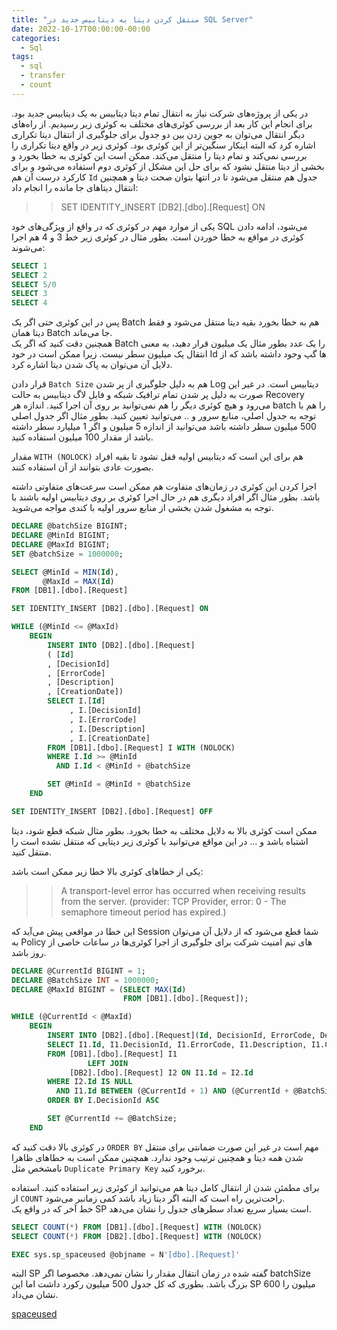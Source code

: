 ```yaml
---
title: "منتقل کردن دیتا به دیتابیس جدید در SQL Server"
date: 2022-10-17T00:00:00-00:00
categories:
  - Sql
tags:
  - sql
  - transfer
  - count
---
```


در یکی از پروژه‌های شرکت نیاز به انتقال تمام دیتا دیتابیس به یک دیتابیس جدید بود. برای انجام این کار بعد از بررسی کوئری‌های مختلف به کوئری زیر رسیدیم. از راه‌های دیگر انتقال می‌توان به جوین زدن بین دو جدول برای جلوگیری از انتقال دیتا تکراری اشاره کرد که البته اینکار سنگین‌تر از این کوئری بود. کوئری زیر در واقع دیتا تکراری را بررسی نمی‌کند و تمام دیتا را منتقل می‌کند. ممکن است این کوئری به خطا بخورد و بخشی از دیتا منتقل نشود که برای حل این مشکل از کوئری دوم استفاده می‌شود و برای کارکرد درست آن هم `Id` جدول هم منتقل می‌شود تا در انتها بتوان صحت دیتا و همچنین انتقال دیتاهای جا مانده را انجام داد:  

>> SET IDENTITY_INSERT [DB2].[dbo].[Request] ON

یکی از موارد مهم در کوئری که در واقع از ویژگی‌های خود SQL می‌شود، ادامه دادن کوئری در مواقع به خطا خوردن است. بطور مثال در کوئری زیر خط 3 و 4 هم اجرا می‌شوند:  

```sql
SELECT 1
SELECT 2
SELECT 5/0
SELECT 3
SELECT 4
```

پس در این کوئری حتی اگر یک Batch هم به خطا بخورد بقیه دیتا منتقل می‌شود و فقط دیتا همان Batch جا می‌ماند.  
همچنین دقت کنید که اگر یک Batch را یک عدد بطور مثال یک میلیون قرار دهید، به معنی انتقال یک میلیون سطر نیست. زیرا ممکن است در خود Id ها گپ وجود داشته باشد که از دلایل آن می‌توان به پاک شدن دیتا اشاره کرد.  

قرار دادن `Batch Size` هم به دلیل جلوگیری از پر شدن Log دیتابیس است. در غیر این صورت به دلیل پر شدن تمام ترافیک شبکه و فایل لاگ دیتابیس به حالت Recovery می‌رود و هیچ کوئری دیگر را هم نمی‌توانید بر روی آن اجرا کنید. اندازه هر batch را هم با توجه به جدول اصلی، منابع سرور و .. می‌توانید تعیین کنید. بطور مثال اگر جدول اصلی 500 میلیون سطر داشته باشد می‌توانید از اندازه 5 میلیون و اگر 1 میلیارد سطر داشته باشد از مقدار 100 میلیون استفاده کنید.  

مقدار `WITH (NOLOCK)` هم برای این است که دیتابیس اولیه قفل نشود تا بقیه افراد بصورت عادی بتوانند از آن استفاده کنند.  

اجرا کردن این کوئری در زمان‌های متفاوت هم ممکن است سرعت‌های متفاوتی داشته باشد. بطور مثال اگر افراد دیگری هم در حال اجرا کوئری بر روی دیتابیس اولیه باشند با توجه به مشغول شدن بخشی از منابع سرور اولیه با کندی مواجه می‌شوید.  

```sql
DECLARE @batchSize BIGINT;
DECLARE @MinId BIGINT;
DECLARE @MaxId BIGINT;
SET @batchSize = 1000000;

SELECT @MinId = MIN(Id),
       @MaxId = MAX(Id)
FROM [DB1].[dbo].[Request]

SET IDENTITY_INSERT [DB2].[dbo].[Request] ON

WHILE (@MinId <= @MaxId)
    BEGIN
        INSERT INTO [DB2].[dbo].[Request]
        ( [Id]
        , [DecisionId]
        , [ErrorCode]
        , [Description]
        , [CreationDate])
        SELECT I.[Id]
             , I.[DecisionId]
             , I.[ErrorCode]
             , I.[Description]
             , I.[CreationDate]
        FROM [DB1].[dbo].[Request] I WITH (NOLOCK)
        WHERE I.Id >= @MinId
          AND I.Id < @MinId + @batchSize

        SET @MinId = @MinId + @batchSize
    END

SET IDENTITY_INSERT [DB2].[dbo].[Request] OFF
```

ممکن است کوئری بالا به دلایل مختلف به خطا بخورد. بطور مثال شبکه قطع شود، دیتا اشتباه باشد و ...
در این مواقع می‌توانید با کوئری زیر دیتایی که منتقل نشده است را منتقل کنید.  

یکی از خطاهای کوئری بالا خطا زیر ممکن است باشد:  

>> A transport-level error has occurred when receiving results from the server. (provider: TCP Provider, error: 0 - The semaphore timeout period has expired.)

این خطا در مواقعی پیش می‌آید که Session شما قطع می‌شود که از دلایل آن می‌توان به Policy های تیم امنیت شرکت برای جلوگیری از اجرا کوئری‌ها در ساعات خاصی از روز باشد.  

```sql
DECLARE @CurrentId BIGINT = 1;
DECLARE @BatchSize INT = 1000000;
DECLARE @MaxId BIGINT = (SELECT MAX(Id)
                         FROM [DB1].[dbo].[Request]);

WHILE (@CurrentId < @MaxId)
    BEGIN
        INSERT INTO [DB2].[dbo].[Request](Id, DecisionId, ErrorCode, Description, CreationDate)
        SELECT I1.Id, I1.DecisionId, I1.ErrorCode, I1.Description, I1.CreationDate
        FROM [DB1].[dbo].[Request] I1
                 LEFT JOIN
             [DB2].[dbo].[Request] I2 ON I1.Id = I2.Id
        WHERE I2.Id IS NULL
          AND I1.Id BETWEEN (@CurrentId + 1) AND (@CurrentId + @BatchSize)
        ORDER BY I.DecisionId ASC

        SET @CurrentId += @BatchSize;
    END
```

در کوئری بالا دقت کنید که `ORDER BY` مهم است در غیر این صورت ضمانتی برای منتقل شدن همه دیتا و همچنین ترتیب وجود ندارد. همچنین ممکن است به خطاهای ظاهرا نامشخص مثل `Duplicate Primary Key` برخورد کنید.  

برای مطمئن شدن از انتقال کامل دیتا هم می‌توانید از کوئری زیر استفاده کنید. استفاده از `COUNT` راحت‌ترین راه است که البته اگر دیتا زیاد باشد کمی زمانبر می‌شود.  
خط آخر که در واقع یک SP است بسیار سریع تعداد سطرهای جدول را نشان می‌دهد.  

```sql
SELECT COUNT(*) FROM [DB1].[dbo].[Request] WITH (NOLOCK)
SELECT COUNT(*) FROM [DB2].[dbo].[Request] WITH (NOLOCK)

EXEC sys.sp_spaceused @objname = N'[dbo].[Request]'
```

البته SP گفته شده در زمان انتقال مقدار را نشان نمی‌دهد. مخصوصا اگر batchSize بزرگ باشد. بطوری که کل جدول 500 میلیون رکورد داشت اما این SP 600 میلیون را نشان می‌داد.  

[spaceused](https://learn.microsoft.com/en-us/sql/relational-databases/system-stored-procedures/sp-spaceused-transact-sql?view=sql-server-ver16)  